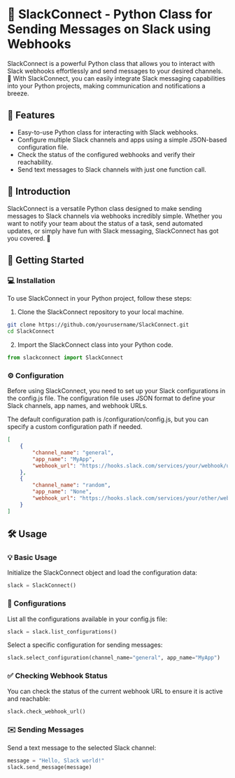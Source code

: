 # :rocket: SlackConnect - Python Class for Sending Messages on Slack using Webhooks

<!-- ![SlackConnect](https://yourdomain.com/path/to/slackconnect_logo.png) -->

SlackConnect is a powerful Python class that allows you to interact with Slack webhooks effortlessly and send messages to your desired channels. :speech_balloon: With SlackConnect, you can easily integrate Slack messaging capabilities into your Python projects, making communication and notifications a breeze.

## :star2: Features

- Easy-to-use Python class for interacting with Slack webhooks.
- Configure multiple Slack channels and apps using a simple JSON-based configuration file.
- Check the status of the configured webhooks and verify their reachability.
- Send text messages to Slack channels with just one function call.

## :wave: Introduction

SlackConnect is a versatile Python class designed to make sending messages to Slack channels via webhooks incredibly simple. Whether you want to notify your team about the status of a task, send automated updates, or simply have fun with Slack messaging, SlackConnect has got you covered. :tada:

## :rocket: Getting Started
### :computer: Installation

To use SlackConnect in your Python project, follow these steps:

1. Clone the SlackConnect repository to your local machine.

```bash
git clone https://github.com/yourusername/SlackConnect.git
cd SlackConnect
```

2. Import the SlackConnect class into your Python code.

```python
from slackconnect import SlackConnect
```

### :gear: Configuration
Before using SlackConnect, you need to set up your Slack configurations in the config.js file. The configuration file uses JSON format to define your Slack channels, app names, and webhook URLs.

The default configuration path is /configuration/config.js, but you can specify a custom configuration path if needed.

```json
[
    {
        "channel_name": "general",
        "app_name": "MyApp",
        "webhook_url": "https://hooks.slack.com/services/your/webhook/url"
    },
    {
        "channel_name": "random",
        "app_name": "None",
        "webhook_url": "https://hooks.slack.com/services/your/other/webhook/url"
    }
]
```

## :hammer_and_wrench: Usage
### :bulb: Basic Usage

Initialize the SlackConnect object and load the configuration data:

```python
slack = SlackConnect()
```

### :file_folder: Configurations

List all the configurations available in your config.js file:

```python
slack = slack.list_configurations()
```

Select a specific configuration for sending messages:

```python
slack.select_configuration(channel_name="general", app_name="MyApp")
```

### :white_check_mark: Checking Webhook Status

You can check the status of the current webhook URL to ensure it is active and reachable:

```python
slack.check_webhook_url()
```

### :envelope: Sending Messages

Send a text message to the selected Slack channel:

```python
message = "Hello, Slack world!"
slack.send_message(message)
```
